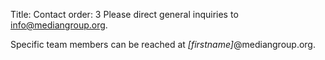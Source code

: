 Title: Contact
order: 3
Please direct general inquiries to <info@mediangroup.org>.

Specific team members can be reached at *[firstname]*@mediangroup.org. 
